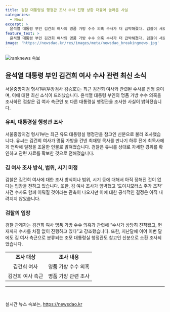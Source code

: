 ```yaml
---
title: 검찰 대통령실 행정관 조사 수사 진행 상황 더불어 놀라운 사실
categories:
  - News
excerpt: >
  윤석열 대통령 부인 김건희 여사의 명품 가방 수수 의혹 수사가 더 급박해졌다. 검찰이 새로운 대통령실 행정관을 조사하며 수사를 확대 중인데, 이로써 김 여사 조사가 빠르게 진행될 것으로 보인다. 또한, 도이치모터스 주가 조작 사건에 대한 수사도 함께 이뤄질 것으로 예상되지만, 조사 방식이나 범위, 시기는 아직 미정이라고 검찰은 밝혔다. 이에 검찰은 김 여사의 명품 가방 수수 의혹에 대해 진전이 있고, 수사를 계속 진행 중이라고 강조했다.
feature_text: >
  윤석열 대통령 부인 김건희 여사의 명품 가방 수수 의혹 수사가 더 급박해졌다. 검찰이 새로운 대통령실 행정관을 조사하며 수사를 확대 중인데, 이로써 김 여사 조사가 빠르게 진행될 것으로 보인다. 또한, 도이치모터스 주가 조작 사건에 대한 수사도 함께 이뤄질 것으로 예상되지만, 조사 방식이나 범위, 시기는 아직 미정이라고 검찰은 밝혔다. 이에 검찰은 김 여사의 명품 가방 수수 의혹에 대해 진전이 있고, 수사를 계속 진행 중이라고 강조했다.
image: 'https://newsdao.kr/res/images/meta/newsdao_breakingnews.jpg'
---
```


<p><img src="https://newsdao.kr/res/images/meta/newsdao_breakingnews.jpg" alt="ranknews 속보" /></p>

<h2 data-ke-size="size26">윤석열 대통령 부인 김건희 여사 수사 관련 최신 소식</h2>

<p data-ke-size="size16">서울중앙지검 형사1부(부장검사 김승호)는 최근 김건희 여사와 관련된 수사를 진행 중이며, 이에 대한 최신 소식이 드러났습니다. 윤석열 대통령 부인의 명품 가방 수수 의혹을 조사하던 검찰은 김 여사 측근인 또 다른 대통령실 행정관을 조사한 사실이 밝혀졌습니다.</p>

<h3>유씨, 대통령실 행정관 조사</h3>

<p data-ke-size="size16">서울중앙지검 형사1부는 최근 유모 대통령실 행정관을 참고인 신분으로 불러 조사했습니다. 유씨는 김건희 여사가 명품 가방을 건넨 최재영 목사를 만나기 하루 전에 최목사에게 연락해 일정을 조율한 인물로 밝혀졌습니다. 검찰은 유씨를 상대로 자세한 경위를 확인하고 관련 자료를 확보한 것으로 전해졌습니다.</p>

<h3>김 여사 조사 방식, 범위, 시기 미정</h3>

<p data-ke-size="size16">검찰은 김건희 여사에 대한 조사 방식이나 범위, 시기 등에 대해서 아직 정해진 것이 없다는 입장을 전하고 있습니다. 또한, 김 여사 조사가 임박했고 ‘도이치모터스 주가 조작’ 사건 수사도 함께 이뤄질 것이라는 관측이 나오지만 이에 대한 공식적인 결정은 아직 내려지지 않았습니다.</p>

<h3>검찰의 입장</h3>

<p data-ke-size="size16">검찰 관계자는 김건희 여사 명품 가방 수수 의혹과 관련해 “수사가 상당히 진척됐고, 현재까지 수사를 차질 없이 진행하고 있다”고 강조했습니다. 또한, 지난달에 이어 이번 달에도 김 여사 측근으로 분류되는 조모 대통령실 행정관도 참고인 신분으로 소환 조사되었습니다.</p>

<table>
    <tr>
        <td style="text-align: center; height: 17px;"><b>조사 대상</b></td>
        <td style="text-align: center; height: 17px;"><b>조사 내용</b></td>
    </tr>
    <tr>
        <td style="text-align: center; height: 17px;">김건희 여사</td>
        <td style="text-align: center; height: 17px;">명품 가방 수수 의혹</td>
    </tr>
    <tr>
        <td style="text-align: center; height: 17px;">김건희 여사 측근</td>
        <td style="text-align: center; height: 17px;">명품 가방 관련 조사</td>
    </tr>
</table>

<hr>

<p data-ke-size="size16">&nbsp;</p>
실시간 뉴스 속보는, <a href="https://newsdao.kr" rel="dofollow">https://newsdao.kr</a>


